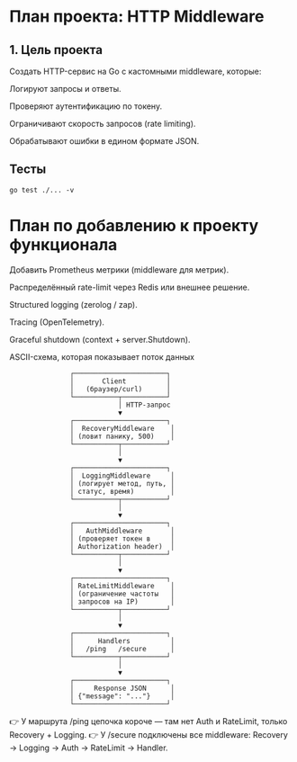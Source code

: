 # План проекта: HTTP Middleware
## 1. Цель проекта

Создать HTTP-сервис на Go с кастомными middleware, которые:

Логируют запросы и ответы.

Проверяют аутентификацию по токену.

Ограничивают скорость запросов (rate limiting).

Обрабатывают ошибки в едином формате JSON.

## Тесты
```
go test ./... -v
```

# План по добавлению к проекту функционала
Добавить Prometheus метрики (middleware для метрик).

Распределённый rate-limit через Redis или внешнее решение.

Structured logging (zerolog / zap).

Tracing (OpenTelemetry).

Graceful shutdown (context + server.Shutdown).

ASCII-схема, которая показывает поток данных  

                   ┌───────────────────────┐
                   │       Client          │
                   │   (браузер/curl)      │
                   └───────────┬───────────┘
                               │ HTTP-запрос
                               ▼
                   ┌───────────────────────┐
                   │  RecoveryMiddleware    │
                   │ (ловит панику, 500)    │
                   └───────────┬───────────┘
                               │
                               ▼
                   ┌───────────────────────┐
                   │  LoggingMiddleware     │
                   │ (логирует метод, путь, │
                   │ статус, время)         │
                   └───────────┬───────────┘
                               │
                               ▼
                   ┌───────────────────────┐
                   │   AuthMiddleware       │
                   │ (проверяет токен в     │
                   │ Authorization header)  │
                   └───────────┬───────────┘
                               │
                               ▼
                   ┌───────────────────────┐
                   │ RateLimitMiddleware    │
                   │ (ограничение частоты   │
                   │ запросов на IP)        │
                   └───────────┬───────────┘
                               │
                               ▼
                   ┌───────────────────────┐
                   │      Handlers          │
                   │   /ping   /secure      │
                   └───────────┬───────────┘
                               │
                               ▼
                   ┌───────────────────────┐
                   │     Response JSON      │
                   │ {"message": "..."}     │
                   └───────────────────────┘


👉 У маршрута /ping цепочка короче — там нет Auth и RateLimit, только Recovery + Logging.
👉 У /secure подключены все middleware: Recovery → Logging → Auth → RateLimit → Handler.